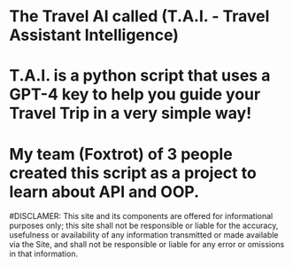 # The Travel AI called (T.A.I. - Travel Assistant Intelligence) 
# T.A.I. is a python script that uses a GPT-4 key to help you guide your Travel Trip in a very simple way!
# My team (Foxtrot) of 3 people created this script as a project to learn about API and OOP.







#DISCLAMER: This site and its components are offered for informational purposes only; this site shall not be responsible or liable for the accuracy, usefulness or availability of any information transmitted or made available via the Site, and shall not be responsible or liable for any error or omissions in that information.
